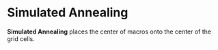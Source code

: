 # Simulated Annealing
**Simulated Annealing** places the center of macros onto the 
center of the grid cells.
